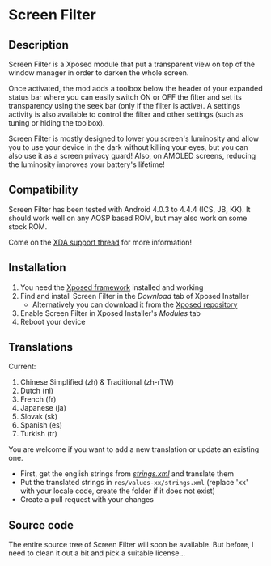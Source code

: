 Screen Filter
=============

Description
-----------

Screen Filter is a Xposed module that put a transparent view on top of the window manager in order to darken the whole screen.

Once activated, the mod adds a toolbox below the header of your expanded status bar where you can easily switch ON or OFF the filter and set its transparency using the seek bar (only if the filter is active).
A settings activity is also available to control the filter and other settings (such as tuning or hiding the toolbox).

Screen Filter is mostly designed to lower you screen's luminosity and allow you to use your device in the dark without killing your eyes, but you can also use it as a screen privacy guard!
Also, on AMOLED screens, reducing the luminosity improves your battery's lifetime!

Compatibility
-------------

Screen Filter has been tested with Android 4.0.3 to 4.4.4 (ICS, JB, KK).
It should work well on any AOSP based ROM, but may also work on some stock ROM.

Come on the [XDA support thread](http://forum.xda-developers.com/xposed/modules/mod-screen-filter-t2893936) for more information!

Installation
------------

1. You need the [Xposed framework](http://forum.xda-developers.com/xposed/xposed-installer-versions-changelog-t2714053) installed and working
1. Find and install Screen Filter in the *Download* tab of Xposed Installer
	* Alternatively you can download it from the [Xposed repository](http://repo.xposed.info/module/com.tonymanou.screenfilter)
1. Enable Screen Filter in Xposed Installer's *Modules* tab
1. Reboot your device

Translations
------------

Current:

1. Chinese Simplified (zh) & Traditional (zh-rTW)
1. Dutch (nl)
1. French (fr)
1. Japanese (ja)
1. Slovak (sk)
1. Spanish (es)
1. Turkish (tr)

You are welcome if you want to add a new translation or update an existing one.

* First, get the english strings from *[strings.xml](https://github.com/tonymanou/ScreenFilter/blob/translations/res/values/strings.xml)* and translate them
* Put the translated strings in ```res/values-xx/strings.xml``` (replace 'xx' with your locale code, create the folder if it does not exist)
* Create a pull request with your changes

Source code
-----------

The entire source tree of Screen Filter will soon be available. But before, I need to clean it out a bit and pick a suitable license...
